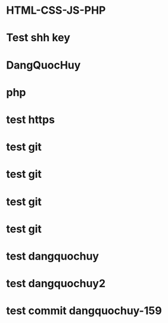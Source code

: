 # HTML-CSS-JS-PHP
# Test shh key
# DangQuocHuy
# php
# test https
# test git
# test git
# test git
# test git
# test dangquochuy
# test dangquochuy2
# test commit dangquochuy-159